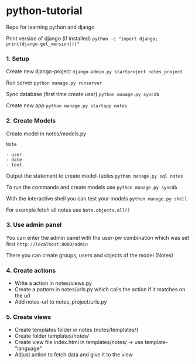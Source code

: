python-tutorial
===============

Repo for learning python and django

Print version of django (if installed)
```python -c "import django; print(django.get_version())"```

### 1. Setup

Create new django-project
```django-admin.py startproject notes_project```

Run server
```python manage.py runserver```

Sync database (first time create user)
```python manage.py syncdb```

Create new app
```python manage.py startapp notes```

### 2. Create Models

Create model in  notes/models.py

```
Note

- user
- date
- text
```

Output the statement to create model-tables
```python manage.py sql notes```

To run the commands and create models use
```python manage.py syncdb```

With the interactive shell you can test your models
```python manage.py shell```

For example fetch all notes use
```Note.objects.all()```

### 3. Use admin panel

You can enter the admin panel with the user-pw combination which was set first
```http://localhost:8000/admin```

There you can create groups, users and objects of the model (Notes)

### 4. Create actions

- Write a action in notes/views.py
- Create a pattern in notes/urls.py which calls the action if it matches on the url
- Add notes-url to notes_project/urls.py

### 5. Create views

- Create templates folder in notes (notes/templates/)
- Create folder templates/notes/
- Create view file index.html in templates/notes/ -> use template-"language"
- Adjust action to fetch data and give it to the view
